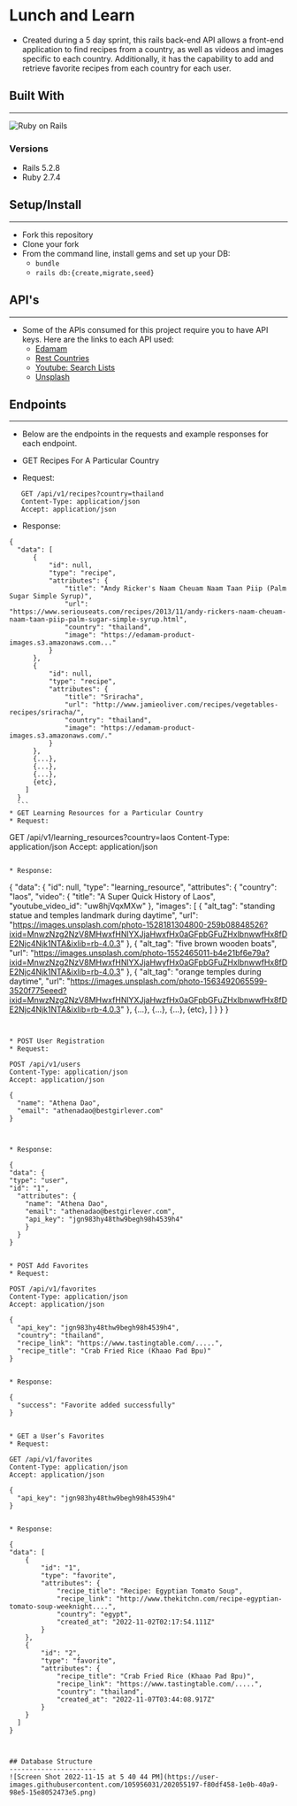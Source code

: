 # Lunch and Learn
* Created during a 5 day sprint, this rails back-end API allows a front-end application to find recipes from a country, as well as videos and images specific to each country. Additionally, it has the capability to add and retrieve favorite recipes from each country for each user.

## Built With
------------------
![Ruby on Rails](https://img.shields.io/badge/Ruby_on_Rails-CC0000?style=for-the-badge&logo=ruby-on-rails&logoColor=white)

### Versions
* Rails 5.2.8
* Ruby 2.7.4


## Setup/Install
-----------------
* Fork this repository
* Clone your fork
* From the command line, install gems and set up your DB:
    * `bundle`
    * `rails db:{create,migrate,seed}`

## API's
---------
* Some of the APIs consumed for this project require you to have API keys. Here are the links to each API used:
  * <a href="https://developer.edamam.com/edamam-recipe-api">Edamam</a>
  * <a href="https://restcountries.com/#api-endpoints-v3-all">Rest Countries</a>
  * <a href="https://developers.google.com/youtube/v3/docs/search/list">Youtube: Search Lists</a>
  * <a href="https://unsplash.com/documentation">Unsplash</a>

## Endpoints
-------------
* Below are the endpoints in the requests and example responses for each endpoint.

*  GET Recipes For A Particular Country
  * Request:

  ```
     GET /api/v1/recipes?country=thailand
     Content-Type: application/json
     Accept: application/json
  ```

  * Response:
  
  ```
  {
    "data": [
        {
            "id": null,
            "type": "recipe",
            "attributes": {
                "title": "Andy Ricker's Naam Cheuam Naam Taan Piip (Palm Sugar Simple Syrup)",
                "url": "https://www.seriouseats.com/recipes/2013/11/andy-rickers-naam-cheuam-naam-taan-piip-palm-sugar-simple-syrup.html",
                "country": "thailand",
                "image": "https://edamam-product-images.s3.amazonaws.com..."
            }
        },
        {
            "id": null,
            "type": "recipe",
            "attributes": {
                "title": "Sriracha",
                "url": "http://www.jamieoliver.com/recipes/vegetables-recipes/sriracha/",
                "country": "thailand",
                "image": "https://edamam-product-images.s3.amazonaws.com/."
            }
        },
        {...},
        {...},
        {...},
        {etc},
      ]
    }
    ```
* GET Learning Resources for a Particular Country
  * Request:

  ```
  GET /api/v1/learning_resources?country=laos
  Content-Type: application/json
  Accept: application/json
  ```

  * Response:

  ```
  {
    "data": {
        "id": null,
        "type": "learning_resource",
        "attributes": {
            "country": "laos",
            "video": {
                "title": "A Super Quick History of Laos",
                "youtube_video_id": "uw8hjVqxMXw"
            },
            "images": [
                {
                    "alt_tag": "standing statue and temples landmark during daytime",
                    "url": "https://images.unsplash.com/photo-1528181304800-259b08848526?ixid=MnwzNzg2NzV8MHwxfHNlYXJjaHwxfHx0aGFpbGFuZHxlbnwwfHx8fDE2Njc4Njk1NTA&ixlib=rb-4.0.3"
                },
                {
                    "alt_tag": "five brown wooden boats",
                    "url": "https://images.unsplash.com/photo-1552465011-b4e21bf6e79a?ixid=MnwzNzg2NzV8MHwxfHNlYXJjaHwyfHx0aGFpbGFuZHxlbnwwfHx8fDE2Njc4Njk1NTA&ixlib=rb-4.0.3"
                },
                {
                    "alt_tag": "orange temples during daytime",
                    "url": "https://images.unsplash.com/photo-1563492065599-3520f775eeed?ixid=MnwzNzg2NzV8MHwxfHNlYXJjaHwzfHx0aGFpbGFuZHxlbnwwfHx8fDE2Njc4Njk1NTA&ixlib=rb-4.0.3"
                },
                {...},
                {...},
                {...},
                {etc},
              ]
        }
    }
  }
  ```

  
* POST User Registration
  * Request:

   ```
    POST /api/v1/users
    Content-Type: application/json
    Accept: application/json

    {
      "name": "Athena Dao",
      "email": "athenadao@bestgirlever.com"
    }
   ```


  * Response:

   ```
    {
    "data": {
    "type": "user",
    "id": "1",
      "attributes": {
        "name": "Athena Dao",
        "email": "athenadao@bestgirlever.com",
        "api_key": "jgn983hy48thw9begh98h4539h4"
        }
      }
    }
   ```
  
* POST Add Favorites
  * Request:

   ```
    POST /api/v1/favorites
    Content-Type: application/json
    Accept: application/json

    {
      "api_key": "jgn983hy48thw9begh98h4539h4",
      "country": "thailand",
      "recipe_link": "https://www.tastingtable.com/.....",
      "recipe_title": "Crab Fried Rice (Khaao Pad Bpu)"
    }
   ```

  * Response:

   ```
    {
      "success": "Favorite added successfully"
    }
   ```
  
* GET a User’s Favorites
  * Request:

   ```
    GET /api/v1/favorites
    Content-Type: application/json
    Accept: application/json

    {
      "api_key": "jgn983hy48thw9begh98h4539h4"
    }
   ```

  * Response:

   ```
    {
    "data": [
        {
            "id": "1",
            "type": "favorite",
            "attributes": {
                "recipe_title": "Recipe: Egyptian Tomato Soup",
                "recipe_link": "http://www.thekitchn.com/recipe-egyptian-tomato-soup-weeknight....",
                "country": "egypt",
                "created_at": "2022-11-02T02:17:54.111Z"
            }
        },
        {
            "id": "2",
            "type": "favorite",
            "attributes": {
                "recipe_title": "Crab Fried Rice (Khaao Pad Bpu)",
                "recipe_link": "https://www.tastingtable.com/.....",
                "country": "thailand",
                "created_at": "2022-11-07T03:44:08.917Z"
            }
        }
      ]
    } 
   ```


## Database Structure
----------------------
![Screen Shot 2022-11-15 at 5 40 44 PM](https://user-images.githubusercontent.com/105956031/202055197-f80df458-1e0b-40a9-98e5-15e8052473e5.png)

